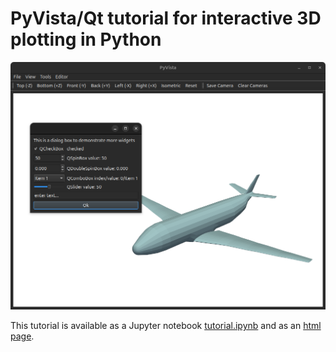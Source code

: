 # PyVista/Qt tutorial for interactive 3D plotting in Python

![teaser](img/teaser.png)

This tutorial is available as a Jupyter notebook [tutorial.ipynb](tutorial.ipynb) and as an [html page](https://thibaultlejemble.github.io/Tutorial-PyVista-Qt/).